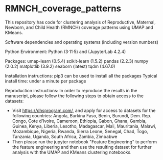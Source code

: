# RMNCH_coverage_patterns
This repository has code for clustering analysis of Reproductive,  Maternal, Newborn, and Child Health (RMNCH) coverage patterns using UMAP and KMeans.

Software dependencies and operating systems (including version numbers)

Python Environment: 
Python (3·11·5) and (JupyterLab 4.2.4)

Packages: 
umap-learn (0.5.4)
scikit-learn (1.5.2)
pandas (2.2.3)
numpy (2.0.2)
matplotlib (3.9.2)
seaborn (latest)
tqdm (4.67.0)

Installation instructions: pip3 can be used to install all the packages
Typical install time: under a minute per package

Reproduction instructions:
In order to reproduce the results in the manuscript, please follow the following steps to obtain access to the datasets:
- Visit https://dhsprogram.com/, and apply for access to datasets for the following countries: 
Angola, Burkina Faso, Benin, Burundi, Dem. Rep. Congo, Cote d'Ivoire, Cameroon, Ethiopia, Gabon, Ghana, Gambia, Guinea, Kenya, Liberia, Lesotho, Madagascar, Mali, Mauritania, Malawi, Mozambique, Nigeria, Rwanda, Sierra Leone, Senegal, Chad, Togo, Tanzania, Uganda, South Africa, Zambia, Zimbabwe
- Then please run the jupyter notebook "Feature Engineering" to perform the feature engineering and then use the resulting dataset for further analysis with the UMAP and KMeans clustering notebooks.





